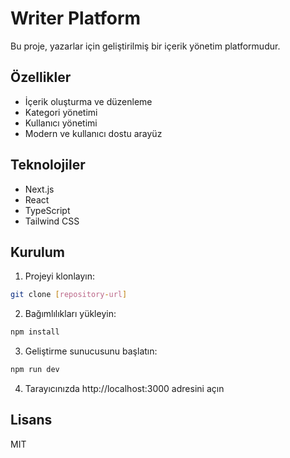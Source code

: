 # Writer Platform

Bu proje, yazarlar için geliştirilmiş bir içerik yönetim platformudur.

## Özellikler

- İçerik oluşturma ve düzenleme
- Kategori yönetimi
- Kullanıcı yönetimi
- Modern ve kullanıcı dostu arayüz

## Teknolojiler

- Next.js
- React
- TypeScript
- Tailwind CSS

## Kurulum

1. Projeyi klonlayın:
```bash
git clone [repository-url]
```

2. Bağımlılıkları yükleyin:
```bash
npm install
```

3. Geliştirme sunucusunu başlatın:
```bash
npm run dev
```

4. Tarayıcınızda http://localhost:3000 adresini açın

## Lisans

MIT 
